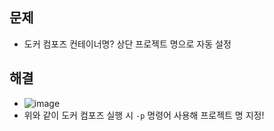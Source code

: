 ## 문제
- 도커 컴포즈 컨테이너명? 상단 프로젝트 명으로 자동 설정

## 해결
- ![image](https://github.com/hyunolike/troubleshooting-docs/assets/61215550/c8520ec6-82e4-4653-ac1f-1c0b57ba1ce4)
- 위와 같이 도커 컴포즈 실행 시 `-p` 명령어 사용해 프로젝트 명 지정! 
